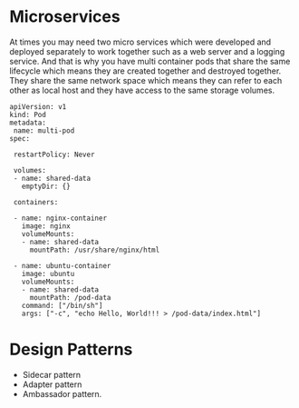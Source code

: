 # Microservices 

 At times you may need two micro services which were developed and deployed separately to work together such as a web server and a logging service. And that is why you have multi container pods that share the same lifecycle which means they are created together and destroyed together. They share the same network space which means they can refer to each other as local host and they have access to the same storage volumes.

 ```
 apiVersion: v1
kind: Pod
metadata:
  name: multi-pod
spec:

  restartPolicy: Never

  volumes:
  - name: shared-data
    emptyDir: {}

  containers:

  - name: nginx-container
    image: nginx
    volumeMounts:
    - name: shared-data
      mountPath: /usr/share/nginx/html

  - name: ubuntu-container
    image: ubuntu
    volumeMounts:
    - name: shared-data
      mountPath: /pod-data
    command: ["/bin/sh"]
    args: ["-c", "echo Hello, World!!! > /pod-data/index.html"]

```

# Design Patterns
 - Sidecar pattern
 - Adapter pattern
 - Ambassador pattern.
